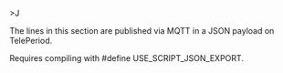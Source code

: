 <span style='color:var(--vscode-symbolIcon-methodForeground);'>>J</span> 

The lines in this section are published via MQTT in a JSON payload on <span style='color:var(--vscode-symbolIcon-variableForeground);'>TelePeriod</span>.  

Requires compiling with <span style='color:var(--vscode-symbolIcon-variableForeground);'>#define USE_SCRIPT_JSON_EXPORT</span>.

